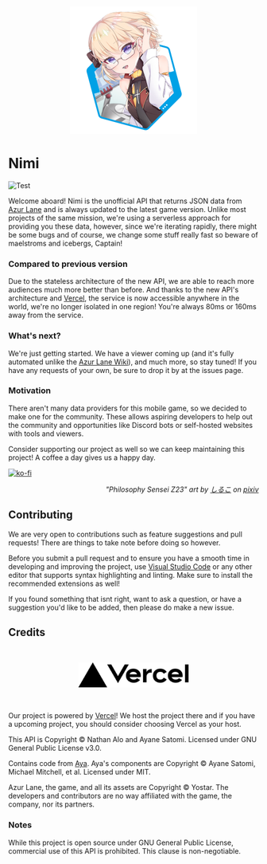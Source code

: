 <p align="center">
  <img src="icon.png" width="256" title="nimiiiiiiiiiiiiiii~">
</p>

# Nimi
![Test](https://github.com/LeNitrous/azur-lane-api/workflows/Test/badge.svg)

Welcome aboard! Nimi is the unofficial API that returns JSON data from [Azur Lane](https://azurlane.yo-star.com/) and is always updated to the latest game version. Unlike most projects of the same mission, we're using a serverless approach for providing you these data, however, since we're iterating rapidly, there might be some bugs and of course, we change some stuff really fast so beware of maelstroms and icebergs, Captain!

### Compared to previous version

Due to the stateless architecture of the new API, we are able to reach more audiences much more better than before. And thanks to the new API's architecture and [Vercel](https://vercel.com?utm_source=azur-lane-api&utm_campaign=oss), the service is now accessible anywhere in the world, we're no longer isolated in one region! You're always 80ms or 160ms away from the service.

### What's next?

We're just getting started. We have a viewer coming up (and it's fully automated unlike the [Azur Lane Wiki](https://azurlane.koumakan.jp/Azur_Lane_Wiki)), and much more, so stay tuned! If you have any requests of your own, be sure to drop it by at the issues page.

### Motivation
There aren't many data providers for this mobile game, so we decided to make one for the community. These allows aspiring developers to help out the community and opportunities like Discord bots or self-hosted websites with tools and viewers.

Consider supporting our project as well so we can keep maintaining this project! A coffee a day gives us a happy day.

[![ko-fi](https://www.ko-fi.com/img/githubbutton_sm.svg)](https://ko-fi.com/W7W71CF9V)

<p align="right">
<i>
"Philosophy Sensei Z23" art by <a href="https://www.pixiv.net/en/users/26379226">しるこ</a> on <a href="https://www.pixiv.net/en/artworks/80256444">pixiv</a>
</i>
</p>

## Contributing

We are very open to contributions such as feature suggestions and pull requests! There are things to take note before doing so however.

Before you submit a pull request and to ensure you have a smooth time in  developing and improving the project, use [Visual Studio Code](https://code.visualstudio.com/) or any other editor that supports syntax highlighting and linting. Make sure to install the recommended extensions as well!

If you found something that isnt right, want to ask a question, or have a suggestion you'd like to be added, then please do make a new issue.

## Credits

<br>
<p align="center">
<a href="https://vercel.com?utm_source=azur-lane-api&utm_campaign=oss"><img src="public/vercel.svg" height="50em"></a> 
</p>
<br>

Our project is powered by [Vercel](https://vercel.com?utm_source=azur-lane-api&utm_campaign=oss)! We host the project there and if you have a upcoming project, you should consider choosing Vercel as your host.

This API is Copyright &copy; Nathan Alo and Ayane Satomi. Licensed under GNU General Public License v3.0. 

Contains code from [Aya](https://github.com/ClarityCafe/Aya). Aya's components are Copyright &copy; Ayane Satomi, Michael Mitchell, et al. Licensed under MIT.

Azur Lane, the game, and all its assets are Copyright &copy; Yostar. The developers and contributors are no way affiliated with the game, the company, nor its partners.

### Notes

While this project is open source under GNU General Public License, commercial use of this API is prohibited. This clause is non-negotiable.
